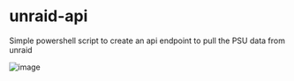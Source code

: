 # unraid-api

Simple powershell script to create an api endpoint to pull the PSU data from unraid

![image](https://user-images.githubusercontent.com/74198206/196565913-315ca0dc-a577-4ee7-9262-7af98f2d485c.png)
